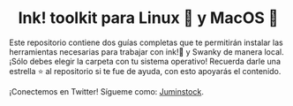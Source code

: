 <h1 align="center">Ink! toolkit para Linux 🐧 y MacOS 🍏</h1>
<p>Este repositorio contiene dos guías completas que te permitirán instalar las herramientas necesarias para trabajar con ink!🦑 y Swanky de manera local. ¡Sólo debes elegir la carpeta con tu sistema operativo! Recuerda darle una estrella ⭐️ al repositorio si te fue de ayuda, con esto apoyarás el contenido.</p>

<p>¡Conectemos en Twitter! Sígueme como: <a href="https://twitter.com/Juminstock">Juminstock</a>.</p>

